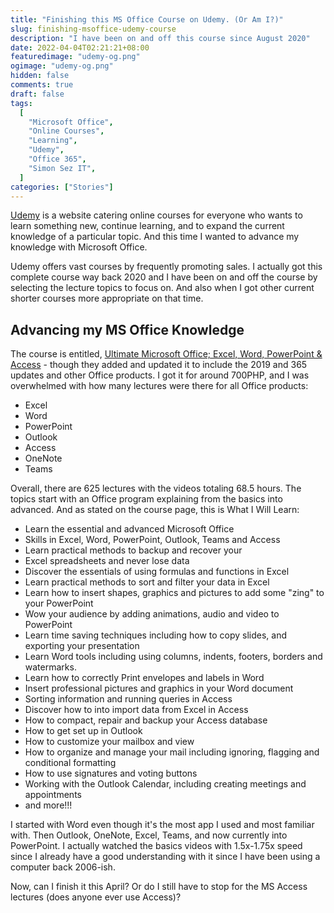 ```yaml
---
title: "Finishing this MS Office Course on Udemy. (Or Am I?)"
slug: finishing-msoffice-udemy-course
description: "I have been on and off this course since August 2020"
date: 2022-04-04T02:21:21+08:00
featuredimage: "udemy-og.png"
ogimage: "udemy-og.png"
hidden: false
comments: true
draft: false
tags:
  [
    "Microsoft Office",
    "Online Courses",
    "Learning",
    "Udemy",
    "Office 365",
    "Simon Sez IT",
  ]
categories: ["Stories"]
---
```


[Udemy](https://www.udemy.com/) is a website catering online courses for everyone who wants to learn something new, continue learning, and to expand the current knowledge of a particular topic. And this time I wanted to advance my knowledge with Microsoft Office.

Udemy offers vast courses by frequently promoting sales. I actually got this complete course way back 2020 and I have been on and off the course by selecting the lecture topics to focus on. And also when I got other current shorter courses more appropriate on that time.

## Advancing my MS Office Knowledge

The course is entitled, [Ultimate Microsoft Office; Excel, Word, PowerPoint & Access](https://www.udemy.com/course/microsoft-office-excel-word-access-powerpoint/) - though they added and updated it to include the 2019 and 365 updates and other Office products. I got it for around 700PHP, and I was overwhelmed with how many lectures were there for all Office products:

- Excel
- Word
- PowerPoint
- Outlook
- Access
- OneNote
- Teams

Overall, there are 625 lectures with the videos totaling 68.5 hours. The topics start with an Office program explaining from the basics into advanced. And as stated on the course page, this is What I Will Learn:

- Learn the essential and advanced Microsoft Office
- Skills in Excel, Word, PowerPoint, Outlook, Teams and Access
- Learn practical methods to backup and recover your
- Excel spreadsheets and never lose data
- Discover the essentials of using formulas and functions in Excel
- Learn practical methods to sort and filter your data in Excel
- Learn how to insert shapes, graphics and pictures to add some "zing" to your PowerPoint
- Wow your audience by adding animations, audio and video to PowerPoint
- Learn time saving techniques including how to copy slides, and exporting your presentation
- Learn Word tools including using columns, indents, footers, borders and watermarks.
- Learn how to correctly Print envelopes and labels in Word
- Insert professional pictures and graphics in your Word document
- Sorting information and running queries in Access
- Discover how to into import data from Excel in Access
- How to compact, repair and backup your Access database
- How to get set up in Outlook
- How to customize your mailbox and view
- How to organize and manage your mail including ignoring, flagging and conditional formatting
- How to use signatures and voting buttons
- Working with the Outlook Calendar, including creating meetings and appointments
- and more!!!

I started with Word even though it's the most app I used and most familiar with. Then Outlook, OneNote, Excel, Teams, and now currently into PowerPoint. I actually watched the basics videos with 1.5x-1.75x speed since I already have a good understanding with it since I have been using a computer back 2006-ish.

Now, can I finish it this April? Or do I still have to stop for the MS Access lectures (does anyone ever use Access)?
